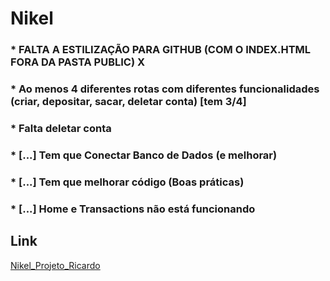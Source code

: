 # Nikel

### * FALTA A ESTILIZAÇÃO PARA GITHUB (COM O INDEX.HTML FORA DA PASTA PUBLIC) X 

### * Ao menos 4 diferentes rotas com diferentes funcionalidades (criar, depositar, sacar, deletar conta) [tem 3/4]

### * Falta deletar conta

### * [...] Tem que Conectar Banco de Dados (e melhorar)

### * [...] Tem que melhorar código (Boas práticas)

### * [...] Home e Transactions não está funcionando

## Link
[Nikel_Projeto_Ricardo](https://suellenmiranda.github.io/Ricardo_Nikel/)
